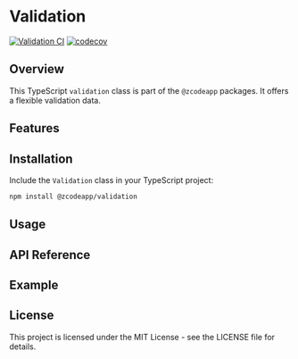 # Validation

[![Validation CI](https://github.com/zcodeapp/msexpandable/actions/workflows/validation-workflow.yml/badge.svg?branch=main)](https://github.com/zcodeapp/msexpandable/actions/workflows/validation-workflow.yml) [![codecov](https://codecov.io/gh/zcodeapp/msexpandable/branch/main/graph/badge.svg?token=ZHJHX9L0CN&flag=validation)](https://app.codecov.io/gh/zcodeapp/msexpandable/tree/main/src%2Fvalidation%2Fsrc)

## Overview

This TypeScript `validation` class is part of the `@zcodeapp` packages. It offers a flexible validation data.

## Features

## Installation

Include the `Validation` class in your TypeScript project:

```bash
npm install @zcodeapp/validation
```

## Usage

## API Reference

## Example

## License

This project is licensed under the MIT License - see the LICENSE file for details.